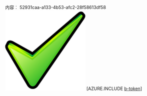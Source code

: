内容︰ 52931caa-a133-4b53-afc2-28f58613df58![图像](93129eee-1136-45d1-83e6-b8833c5336d4.png)
[AZURE.INCLUDE [b-token](beed554c-66e6-4f94-8e84-4d7f74706da7.md)]
